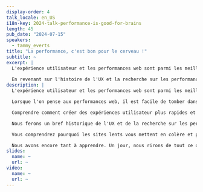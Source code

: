 ```yaml
---
display-order: 4
talk_locale: en_US
i18n-key: 2024-talk-performance-is-good-for-brains
length: 45
pub_date: "2024-07-15"
speakers:
  - tammy_everts
title: "La performance, c'est bon pour le cerveau !"
subtitle: ~
excerpt: |
  L'expérience utilisateur et les performances web sont parmi les meilleurs indicateurs des résultats des entreprises en ligne. Des sites web plus rapides ont des utilisateurs plus heureux. Ces utilisateurs heureux visitent plus longtemps et dépensent plus. Mais pourquoi cela ?
  
  En revenant sur l'histoire de l'UX et la recherche sur les performances web, et sur les nouvelles mesures qui sont sur le point d'être mises en place, vous comprendrez pourquoi les sites lents vous énervent et pourquoi vous devriez prioriser la performance sur vos sites et applications.
description: |
  L'expérience utilisateur et les performances web sont parmi les meilleurs indicateurs des résultats des entreprises en ligne. Des sites web plus rapides ont des utilisateurs plus heureux. Ces utilisateurs heureux visitent plus longtemps et dépensent plus. Mais pourquoi cela ?

  Lorsque l'on pense aux performances web, il est facile de tomber dans un abîme de mesures. Temps d'exécution, Start Render, Core Web Vitals, scores Lighthouse… ces mesures sont utiles et nécessaires, mais elles ne sont qu'un moyen d'arriver à une fin : 

  Comprendre comment créer des expériences utilisateur plus rapides et plus agréables.

  Nous ferons un bref historique de l'UX et de la recherche sur les performances web, en mettant en évidence les études clés qui font le lien entre les performances et l'expérience utilisateur, et en partageant quelques suppositions éclairées sur les nouvelles mesures qui sont sur le point d'être mises en place. 

  Vous comprendrez pourquoi les sites lents vous mettent en colère et pourquoi vous devriez faire en sorte que vos propres sites et applications soient aussi rapides que possible pour vos utilisateurs.

  Nous avons encore tant à apprendre. Un jour, nous rirons de tout ce que nous avons supposé et de tout ce que nous savions en réalité. Mais si nous maintenons le cap, nous y arriverons.
slides:
  name: ~
  url: ~
video:
  name: ~
  url: ~
---
```

